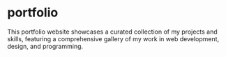 # portfolio
 This portfolio website showcases a curated collection of my projects and skills, featuring a comprehensive gallery of my work in web development, design, and programming.
